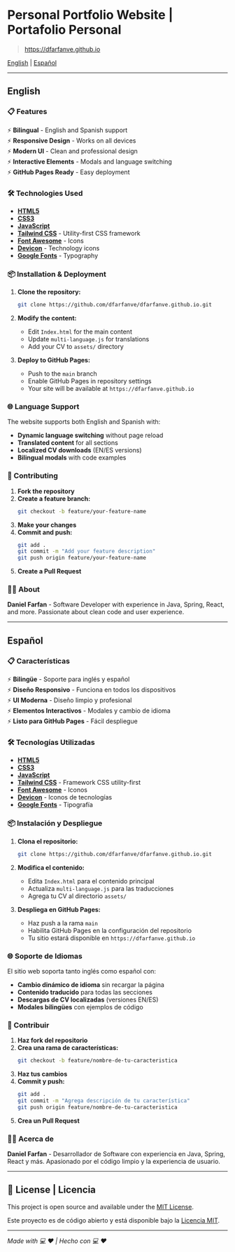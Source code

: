 # Personal Portfolio Website | Portafolio Personal

> https://dfarfanve.github.io

[English](#english) | [Español](#español)

---

## English

### 📋 Features

⚡️ **Bilingual** - English and Spanish support\
⚡️ **Responsive Design** - Works on all devices\
⚡️ **Modern UI** - Clean and professional design\
⚡️ **Interactive Elements** - Modals and language switching\
⚡️ **GitHub Pages Ready** - Easy deployment

### 🛠️ Technologies Used

* [<b>HTML5</b>](https://developer.mozilla.org/en-US/docs/Web/HTML)
* [<b>CSS3</b>](https://developer.mozilla.org/en-US/docs/Web/CSS)
* [<b>JavaScript</b>](https://developer.mozilla.org/en-US/docs/Web/JavaScript)
* [<b>Tailwind CSS</b>](https://tailwindcss.com/) - Utility-first CSS framework
* [<b>Font Awesome</b>](https://fontawesome.com/) - Icons
* [<b>Devicon</b>](https://devicon.dev/) - Technology icons
* [<b>Google Fonts</b>](https://fonts.google.com/) - Typography

### 📦 Installation & Deployment

1. **Clone the repository:**
   ```bash
   git clone https://github.com/dfarfanve/dfarfanve.github.io.git
   ```

2. **Modify the content:**
   - Edit `Index.html` for the main content
   - Update `multi-language.js` for translations
   - Add your CV to `assets/` directory

3. **Deploy to GitHub Pages:**
   - Push to the `main` branch
   - Enable GitHub Pages in repository settings
   - Your site will be available at `https://dfarfanve.github.io`

### 🌐 Language Support

The website supports both English and Spanish with:
- **Dynamic language switching** without page reload
- **Translated content** for all sections
- **Localized CV downloads** (EN/ES versions)
- **Bilingual modals** with code examples

### 🚀 Contributing

1. **Fork the repository**
2. **Create a feature branch:**
   ```bash
   git checkout -b feature/your-feature-name
   ```
3. **Make your changes**
4. **Commit and push:**
   ```bash
   git add .
   git commit -m "Add your feature description"
   git push origin feature/your-feature-name
   ```
5. **Create a Pull Request**

### 👨‍💻 About

**Daniel Farfan** - Software Developer with experience in Java, Spring, React, and more. Passionate about clean code and user experience.

---

## Español

### 📋 Características

⚡️ **Bilingüe** - Soporte para inglés y español\
⚡️ **Diseño Responsivo** - Funciona en todos los dispositivos\
⚡️ **UI Moderna** - Diseño limpio y profesional\
⚡️ **Elementos Interactivos** - Modales y cambio de idioma\
⚡️ **Listo para GitHub Pages** - Fácil despliegue

### 🛠️ Tecnologías Utilizadas

* [<b>HTML5</b>](https://developer.mozilla.org/en-US/docs/Web/HTML)
* [<b>CSS3</b>](https://developer.mozilla.org/en-US/docs/Web/CSS)
* [<b>JavaScript</b>](https://developer.mozilla.org/en-US/docs/Web/JavaScript)
* [<b>Tailwind CSS</b>](https://tailwindcss.com/) - Framework CSS utility-first
* [<b>Font Awesome</b>](https://fontawesome.com/) - Iconos
* [<b>Devicon</b>](https://devicon.dev/) - Iconos de tecnologías
* [<b>Google Fonts</b>](https://fonts.google.com/) - Tipografía

### 📦 Instalación y Despliegue

1. **Clona el repositorio:**
   ```bash
   git clone https://github.com/dfarfanve/dfarfanve.github.io.git
   ```

2. **Modifica el contenido:**
   - Edita `Index.html` para el contenido principal
   - Actualiza `multi-language.js` para las traducciones
   - Agrega tu CV al directorio `assets/`

3. **Despliega en GitHub Pages:**
   - Haz push a la rama `main`
   - Habilita GitHub Pages en la configuración del repositorio
   - Tu sitio estará disponible en `https://dfarfanve.github.io`

### 🌐 Soporte de Idiomas

El sitio web soporta tanto inglés como español con:
- **Cambio dinámico de idioma** sin recargar la página
- **Contenido traducido** para todas las secciones
- **Descargas de CV localizadas** (versiones EN/ES)
- **Modales bilingües** con ejemplos de código

### 🚀 Contribuir

1. **Haz fork del repositorio**
2. **Crea una rama de características:**
   ```bash
   git checkout -b feature/nombre-de-tu-caracteristica
   ```
3. **Haz tus cambios**
4. **Commit y push:**
   ```bash
   git add .
   git commit -m "Agrega descripción de tu característica"
   git push origin feature/nombre-de-tu-caracteristica
   ```
5. **Crea un Pull Request**

### 👨‍💻 Acerca de

**Daniel Farfan** - Desarrollador de Software con experiencia en Java, Spring, React y más. Apasionado por el código limpio y la experiencia de usuario.

---

## 📄 License | Licencia

This project is open source and available under the [MIT License](LICENSE).

Este proyecto es de código abierto y está disponible bajo la [Licencia MIT](LICENSE).

---

*Made with 💻 ❤️ | Hecho con 💻 ❤️*

